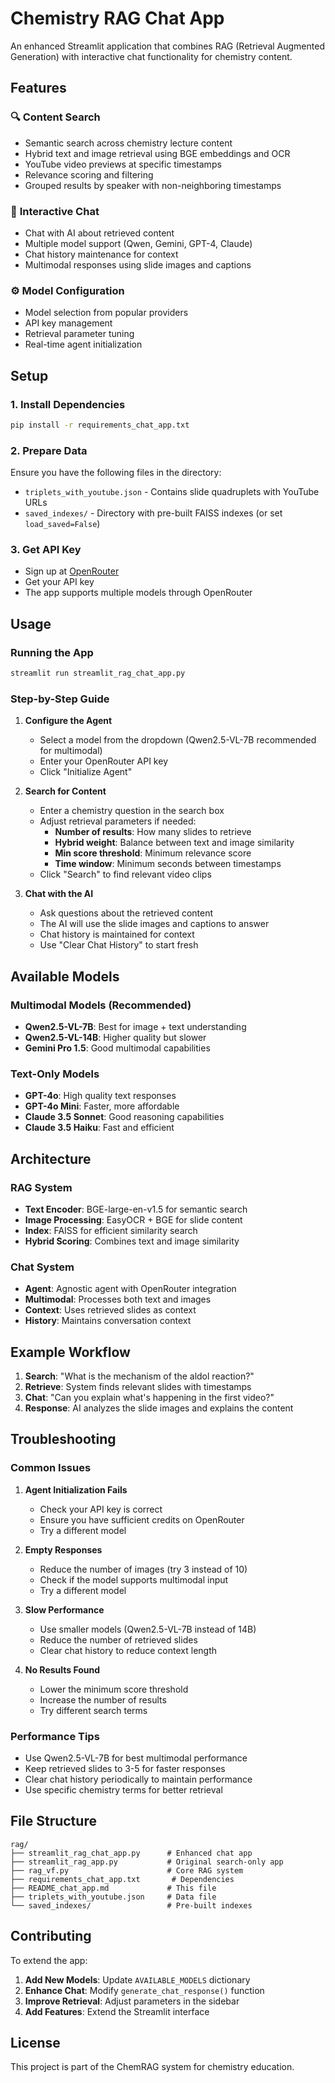 # Chemistry RAG Chat App

An enhanced Streamlit application that combines RAG (Retrieval Augmented Generation) with interactive chat functionality for chemistry content.

## Features

### 🔍 **Content Search**
- Semantic search across chemistry lecture content
- Hybrid text and image retrieval using BGE embeddings and OCR
- YouTube video previews at specific timestamps
- Relevance scoring and filtering
- Grouped results by speaker with non-neighboring timestamps

### 💬 **Interactive Chat**
- Chat with AI about retrieved content
- Multiple model support (Qwen, Gemini, GPT-4, Claude)
- Chat history maintenance for context
- Multimodal responses using slide images and captions

### ⚙️ **Model Configuration**
- Model selection from popular providers
- API key management
- Retrieval parameter tuning
- Real-time agent initialization

## Setup

### 1. Install Dependencies
```bash
pip install -r requirements_chat_app.txt
```

### 2. Prepare Data
Ensure you have the following files in the directory:
- `triplets_with_youtube.json` - Contains slide quadruplets with YouTube URLs
- `saved_indexes/` - Directory with pre-built FAISS indexes (or set `load_saved=False`)

### 3. Get API Key
- Sign up at [OpenRouter](https://openrouter.ai/)
- Get your API key
- The app supports multiple models through OpenRouter

## Usage

### Running the App
```bash
streamlit run streamlit_rag_chat_app.py
```

### Step-by-Step Guide

1. **Configure the Agent**
   - Select a model from the dropdown (Qwen2.5-VL-7B recommended for multimodal)
   - Enter your OpenRouter API key
   - Click "Initialize Agent"

2. **Search for Content**
   - Enter a chemistry question in the search box
   - Adjust retrieval parameters if needed:
     - **Number of results**: How many slides to retrieve
     - **Hybrid weight**: Balance between text and image similarity
     - **Min score threshold**: Minimum relevance score
     - **Time window**: Minimum seconds between timestamps
   - Click "Search" to find relevant video clips

3. **Chat with the AI**
   - Ask questions about the retrieved content
   - The AI will use the slide images and captions to answer
   - Chat history is maintained for context
   - Use "Clear Chat History" to start fresh

## Available Models

### Multimodal Models (Recommended)
- **Qwen2.5-VL-7B**: Best for image + text understanding
- **Qwen2.5-VL-14B**: Higher quality but slower
- **Gemini Pro 1.5**: Good multimodal capabilities

### Text-Only Models
- **GPT-4o**: High quality text responses
- **GPT-4o Mini**: Faster, more affordable
- **Claude 3.5 Sonnet**: Good reasoning capabilities
- **Claude 3.5 Haiku**: Fast and efficient

## Architecture

### RAG System
- **Text Encoder**: BGE-large-en-v1.5 for semantic search
- **Image Processing**: EasyOCR + BGE for slide content
- **Index**: FAISS for efficient similarity search
- **Hybrid Scoring**: Combines text and image similarity

### Chat System
- **Agent**: Agnostic agent with OpenRouter integration
- **Multimodal**: Processes both text and images
- **Context**: Uses retrieved slides as context
- **History**: Maintains conversation context

## Example Workflow

1. **Search**: "What is the mechanism of the aldol reaction?"
2. **Retrieve**: System finds relevant slides with timestamps
3. **Chat**: "Can you explain what's happening in the first video?"
4. **Response**: AI analyzes the slide images and explains the content

## Troubleshooting

### Common Issues

1. **Agent Initialization Fails**
   - Check your API key is correct
   - Ensure you have sufficient credits on OpenRouter
   - Try a different model

2. **Empty Responses**
   - Reduce the number of images (try 3 instead of 10)
   - Check if the model supports multimodal input
   - Try a different model

3. **Slow Performance**
   - Use smaller models (Qwen2.5-VL-7B instead of 14B)
   - Reduce the number of retrieved slides
   - Clear chat history to reduce context length

4. **No Results Found**
   - Lower the minimum score threshold
   - Increase the number of results
   - Try different search terms

### Performance Tips

- Use Qwen2.5-VL-7B for best multimodal performance
- Keep retrieved slides to 3-5 for faster responses
- Clear chat history periodically to maintain performance
- Use specific chemistry terms for better retrieval

## File Structure

```
rag/
├── streamlit_rag_chat_app.py      # Enhanced chat app
├── streamlit_rag_app.py           # Original search-only app
├── rag_vf.py                      # Core RAG system
├── requirements_chat_app.txt       # Dependencies
├── README_chat_app.md             # This file
├── triplets_with_youtube.json     # Data file
└── saved_indexes/                 # Pre-built indexes
```

## Contributing

To extend the app:

1. **Add New Models**: Update `AVAILABLE_MODELS` dictionary
2. **Enhance Chat**: Modify `generate_chat_response()` function
3. **Improve Retrieval**: Adjust parameters in the sidebar
4. **Add Features**: Extend the Streamlit interface

## License

This project is part of the ChemRAG system for chemistry education. 